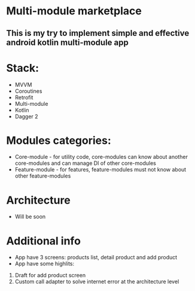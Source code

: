 # Multi-module marketplace 
## This is my try to implement simple and effective android kotlin multi-module app



# Stack:
* MVVM
* Coroutines
* Retrofit
* Multi-module
* Kotlin
* Dagger 2



# Modules categories:
* Core-module - for utility code, core-modules can know about another core-modules and can manage DI of other core-modules
* Feature-module - for features, feature-modules must not know about other feature-modules


# Architecture
* Will be soon

# Additional info
* App have 3 screens: products list, detail product and add product
* App have some highlits: 
1. Draft for add product screen
2. Custom call adapter to solve internet error at the architecture level

